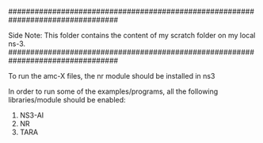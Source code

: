 #################################################################################

Side Note: This folder contains the content of my scratch folder on my local ns-3.
#################################################################################

To run the amc-X files, the nr module should be installed in ns3

In order to run some of the examples/programs, all the following libraries/module should be enabled:

1. NS3-AI
2. NR
3. TARA 
